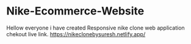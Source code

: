 # Nike-Ecommerce-Website
Hellow everyone i have created Responsive nike clone web application chekout live link.
https://nikeclonebysuresh.netlify.app/
